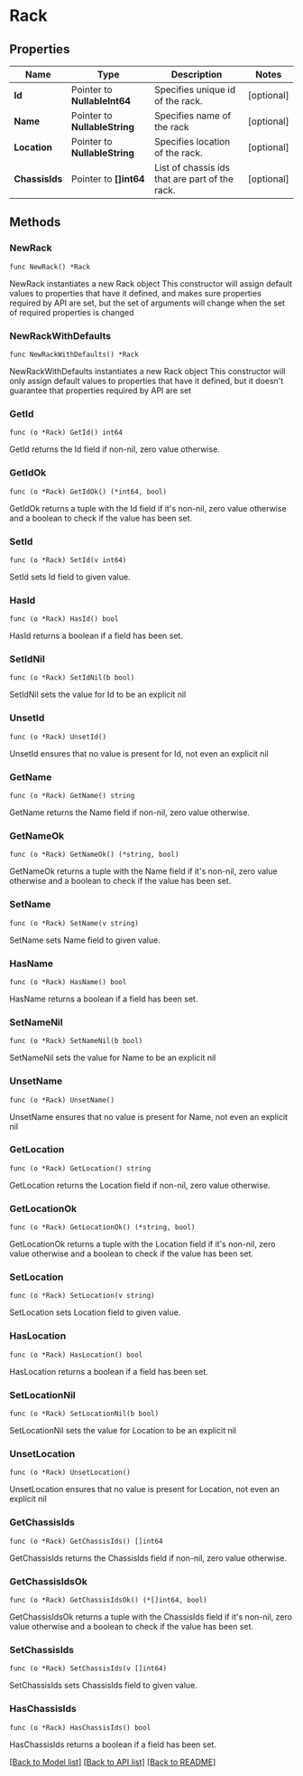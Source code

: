 # Rack

## Properties

Name | Type | Description | Notes
------------ | ------------- | ------------- | -------------
**Id** | Pointer to **NullableInt64** | Specifies unique id of the rack. | [optional] 
**Name** | Pointer to **NullableString** | Specifies name of the rack | [optional] 
**Location** | Pointer to **NullableString** | Specifies location of the rack. | [optional] 
**ChassisIds** | Pointer to **[]int64** | List of chassis ids that are part of the rack. | [optional] 

## Methods

### NewRack

`func NewRack() *Rack`

NewRack instantiates a new Rack object
This constructor will assign default values to properties that have it defined,
and makes sure properties required by API are set, but the set of arguments
will change when the set of required properties is changed

### NewRackWithDefaults

`func NewRackWithDefaults() *Rack`

NewRackWithDefaults instantiates a new Rack object
This constructor will only assign default values to properties that have it defined,
but it doesn't guarantee that properties required by API are set

### GetId

`func (o *Rack) GetId() int64`

GetId returns the Id field if non-nil, zero value otherwise.

### GetIdOk

`func (o *Rack) GetIdOk() (*int64, bool)`

GetIdOk returns a tuple with the Id field if it's non-nil, zero value otherwise
and a boolean to check if the value has been set.

### SetId

`func (o *Rack) SetId(v int64)`

SetId sets Id field to given value.

### HasId

`func (o *Rack) HasId() bool`

HasId returns a boolean if a field has been set.

### SetIdNil

`func (o *Rack) SetIdNil(b bool)`

 SetIdNil sets the value for Id to be an explicit nil

### UnsetId
`func (o *Rack) UnsetId()`

UnsetId ensures that no value is present for Id, not even an explicit nil
### GetName

`func (o *Rack) GetName() string`

GetName returns the Name field if non-nil, zero value otherwise.

### GetNameOk

`func (o *Rack) GetNameOk() (*string, bool)`

GetNameOk returns a tuple with the Name field if it's non-nil, zero value otherwise
and a boolean to check if the value has been set.

### SetName

`func (o *Rack) SetName(v string)`

SetName sets Name field to given value.

### HasName

`func (o *Rack) HasName() bool`

HasName returns a boolean if a field has been set.

### SetNameNil

`func (o *Rack) SetNameNil(b bool)`

 SetNameNil sets the value for Name to be an explicit nil

### UnsetName
`func (o *Rack) UnsetName()`

UnsetName ensures that no value is present for Name, not even an explicit nil
### GetLocation

`func (o *Rack) GetLocation() string`

GetLocation returns the Location field if non-nil, zero value otherwise.

### GetLocationOk

`func (o *Rack) GetLocationOk() (*string, bool)`

GetLocationOk returns a tuple with the Location field if it's non-nil, zero value otherwise
and a boolean to check if the value has been set.

### SetLocation

`func (o *Rack) SetLocation(v string)`

SetLocation sets Location field to given value.

### HasLocation

`func (o *Rack) HasLocation() bool`

HasLocation returns a boolean if a field has been set.

### SetLocationNil

`func (o *Rack) SetLocationNil(b bool)`

 SetLocationNil sets the value for Location to be an explicit nil

### UnsetLocation
`func (o *Rack) UnsetLocation()`

UnsetLocation ensures that no value is present for Location, not even an explicit nil
### GetChassisIds

`func (o *Rack) GetChassisIds() []int64`

GetChassisIds returns the ChassisIds field if non-nil, zero value otherwise.

### GetChassisIdsOk

`func (o *Rack) GetChassisIdsOk() (*[]int64, bool)`

GetChassisIdsOk returns a tuple with the ChassisIds field if it's non-nil, zero value otherwise
and a boolean to check if the value has been set.

### SetChassisIds

`func (o *Rack) SetChassisIds(v []int64)`

SetChassisIds sets ChassisIds field to given value.

### HasChassisIds

`func (o *Rack) HasChassisIds() bool`

HasChassisIds returns a boolean if a field has been set.


[[Back to Model list]](../README.md#documentation-for-models) [[Back to API list]](../README.md#documentation-for-api-endpoints) [[Back to README]](../README.md)



